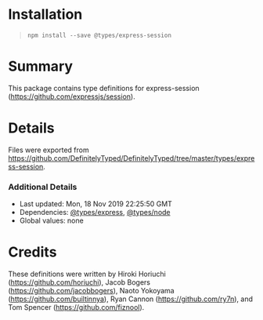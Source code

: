 # Installation
> `npm install --save @types/express-session`

# Summary
This package contains type definitions for express-session (https://github.com/expressjs/session).

# Details
Files were exported from https://github.com/DefinitelyTyped/DefinitelyTyped/tree/master/types/express-session.

### Additional Details
 * Last updated: Mon, 18 Nov 2019 22:25:50 GMT
 * Dependencies: [@types/express](https://npmjs.com/package/@types/express), [@types/node](https://npmjs.com/package/@types/node)
 * Global values: none

# Credits
These definitions were written by Hiroki Horiuchi (https://github.com/horiuchi), Jacob Bogers (https://github.com/jacobbogers), Naoto Yokoyama (https://github.com/builtinnya), Ryan Cannon (https://github.com/ry7n), and Tom Spencer (https://github.com/fiznool).
